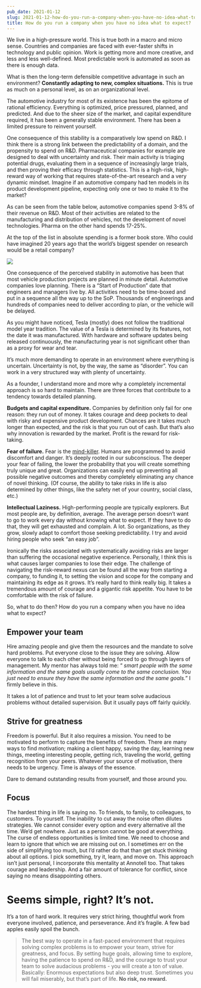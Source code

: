 ```yaml
---
pub_date: 2021-01-12
slug: 2021-01-12-how-do-you-run-a-company-when-you-have-no-idea-what-to-expect
title: How do you run a company when you have no idea what to expect?
---
```


We live in a high-pressure world. This is true both in a macro and micro sense. Countries and companies are faced with
ever-faster shifts in technology and public opinion. Work is getting more and more creative, and less and less
well-defined. Most predictable work is automated as soon as there is enough data.

What is then the long-term defensible competitive advantage in such an environment? **Constantly adapting to new,
complex situations.** This is true as much on a personal level, as on an organizational level.

The automotive industry for most of its existence has been the epitome of rational efficiency. Everything is optimized,
price pressured, planned, and predicted. And due to the sheer size of the market, and capital expenditure required, it
has been a generally stable environment. There has been a limited pressure to reinvent yourself.

One consequence of this stability is a comparatively low spend on R&D. I think there is a strong link between the
predictability of a domain, and the propensity to spend on R&D. Pharmaceutical companies for example are designed to
deal with uncertainty and risk. Their main activity is triaging potential drugs, evaluating them in a sequence of
increasingly large trials, and then proving their efficacy through statistics. This is a high-risk, high-reward way of
working that requires state-of-the-art research and a very dynamic mindset. Imagine if an automotive company had ten
models in its product development pipeline, expecting only one or two to make it to the market?

As can be seen from the table below, automotive companies spend 3-8% of their revenue on R&D. Most of their activities
are related to the manufacturing and distribution of vehicles, not the development of novel technologies. Pharma on the
other hand spends 17-25%.

At the top of the list in absolute spending is a former book store. Who could have imagined 20 years ago that the
world’s biggest spender on research would be a retail company?

![](https://images.squarespace-cdn.com/content/v1/5c2b12dae17ba3d4ccb3bdfd/1610182852733-QSPL6D247E42KCBD0K37/Screen+Shot+2021-01-09+at+10.00.20.png)

One consequence of the perceived stability in automotive has been that most vehicle production projects are planned in
minute detail. Automotive companies love planning. There is a “Start of Production” date that engineers and managers
live by. All activities need to be time-boxed and put in a sequence all the way up to the SoP. Thousands of engineerings
and hundreds of companies need to deliver according to plan, or the vehicle will be delayed.

As you might have noticed, Tesla (mostly) does not follow the traditional model year tradition. The value of a Tesla is
determined by its features, not the date it was manufactured. With hardware and software updates being released
continuously, the manufacturing year is not significant other than as a proxy for wear and tear.

It’s much more demanding to operate in an environment where everything is uncertain. Uncertainty is not, by the way, the
same as “disorder”. You can work in a very structured way with plenty of uncertainty.

As a founder, I understand more and more why a completely incremental approach is so hard to maintain. There are three
forces that contribute to a tendency towards detailed planning.

**Budgets and capital expenditure.** Companies by definition only fail for one reason: they run out of money. It takes
courage and deep pockets to deal with risky and expensive product development. Chances are it takes much longer than
expected, and the risk is that you run out of cash. But that’s also why innovation is rewarded by the market. Profit is
the reward for risk-taking.

**Fear of failure.** Fear is the [mind-killer](https://dune.fandom.com/wiki/Litany_Against_Fear). Humans are programmed
to avoid discomfort and danger. It’s deeply rooted in our subconscious. The deeper your fear of failing, the lower the
probability that you will create something truly unique and great. Organizations can easily end up preventing all
possible negative outcomes and thereby completely eliminating any chance of novel thinking. (Of course, the ability to
take risks in life is also determined by other things, like the safety net of your country, social class, etc.)

**Intellectual Laziness.** High-performing people are typically explorers. But most people are, by definition, average.
The average person doesn’t want to go to work every day without knowing what to expect. If they have to do that, they
will get exhausted and complain. A lot. So organizations, as they grow, slowly adapt to comfort those seeking
predictability. I try and avoid hiring people who seek “an easy job”.

Ironically the risks associated with systematically avoiding risks are larger than suffering the occasional negative
experience. Personally, I think this is what causes larger companies to lose their edge. The challenge of navigating the
risk-reward nexus can be found all the way from starting a company, to funding it, to setting the vision and scope for
the company and maintaining its edge as it grows. It’s really hard to think really big. It takes a tremendous amount of
courage and a gigantic risk appetite. You have to be comfortable with the risk of failure.

So, what to do then? How do you run a company when you have no idea what to expect?

## **Empower your team**

Hire amazing people and give them the resources and the mandate to solve hard problems. Put everyone close to the issue
they are solving. Allow everyone to talk to each other without being forced to go through layers of management. My
mentor has always told me: “ _smart people with the same information and the same goals usually come to the same
conclusion. You just need to ensure they have the same information and the same goals.”_ I firmly believe in this.

It takes a lot of patience and trust to let your team solve audacious problems without detailed supervision. But it
usually pays off fairly quickly.

## **Strive for greatness**

Freedom is powerful. But it also requires a mission. You need to be motivated to perform to capture the benefits of
freedom. There are many ways to find motivation; making a client happy, saving the day, learning new things, meeting
interesting people, getting rich, traveling the world, getting recognition from your peers. Whatever your source of
motivation, there needs to be urgency. Time is always of the essence.

Dare to demand outstanding results from yourself, and those around you.

## **Focus**

The hardest thing in life is saying no. To friends, to family, to colleagues, to customers. To yourself. The inability
to cut away the noise often dilutes strategies. We cannot consider every option and every alternative all the time. We’d
get nowhere. Just as a person cannot be good at everything. The curse of endless opportunities is limited time. We need
to choose and learn to ignore that which we are missing out on. I sometimes err on the side of simplifying too much, but
I’d rather do that than get stuck thinking about all options. I pick something, try it, learn, and move on. This
approach isn’t just personal, I incorporate this mentality at Annotell too. That takes courage and leadership. And a
fair amount of tolerance for conflict, since saying no means disappointing others.

# Seems simple, right? It’s not. 

It’s a ton of hard work. It requires very strict hiring, thoughtful work from
everyone involved, patience, and perseverance. And it’s fragile. A few bad apples easily spoil the bunch.

> The best way to operate in a fast-paced environment that requires solving complex problems is to empower your team,
> strive for greatness, and focus. By setting huge goals, allowing time to explore, having the patience to spend on R&D,
> and the courage to trust your team to solve audacious problems - you will create a ton of value. Basically: Enormous
> expectations but also deep trust. Sometimes you will fail miserably, but that’s part of life. **No risk, no reward.**